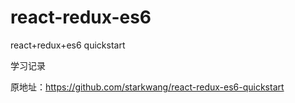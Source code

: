 # react-redux-es6
react+redux+es6 quickstart

学习记录

原地址：https://github.com/starkwang/react-redux-es6-quickstart
